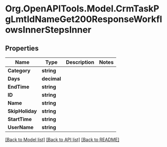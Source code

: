 # Org.OpenAPITools.Model.CrmTaskPgLmtIdNameGet200ResponseWorkflowsInnerStepsInner

## Properties

Name | Type | Description | Notes
------------ | ------------- | ------------- | -------------
**Category** | **string** |  | 
**Days** | **decimal** |  | 
**EndTime** | **string** |  | 
**ID** | **string** |  | 
**Name** | **string** |  | 
**SkipHoliday** | **string** |  | 
**StartTime** | **string** |  | 
**UserName** | **string** |  | 

[[Back to Model list]](../README.md#documentation-for-models) [[Back to API list]](../README.md#documentation-for-api-endpoints) [[Back to README]](../README.md)

